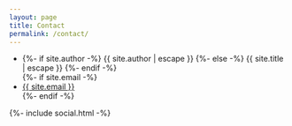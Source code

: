 ```yaml
---
layout: page
title: Contact
permalink: /contact/
---
```


<ul class="contact-list">
    <li class="p-name">
    {%- if site.author -%}
        {{ site.author | escape }}
    {%- else -%}
        {{ site.title | escape }}
    {%- endif -%}
    </li>
    {%- if site.email -%}
    <li><a class="u-email" href="mailto:{{ site.email }}">{{ site.email }}</a></li>
    {%- endif -%}
</ul>

<div class="footer-col footer-col-2">
    {%- include social.html -%}
</div>
